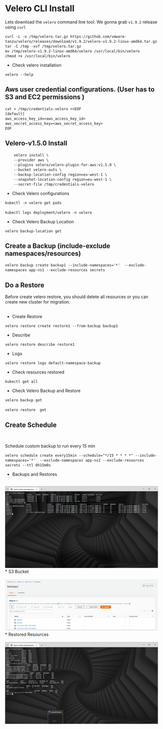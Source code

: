 # Velero CLI Install

Lets download the `velero` command line tool. We gonna grab `v1.9.2` release using `curl`

```
curl -L -o /tmp/velero.tar.gz https://github.com/vmware-tanzu/velero/releases/download/v1.9.2/velero-v1.9.2-linux-amd64.tar.gz
tar -C /tmp -xvf /tmp/velero.tar.gz
mv /tmp/velero-v1.9.2-linux-amd64/velero /usr/local/bin/velero
chmod +x /usr/local/bin/velero
```
* Check velero installation

```
velero --help
```

## Aws user credential configurations. (User has to S3 and EC2 permissions )

```
cat > /tmp/credentials-velero <<EOF
[default]
aws_access_key_id=<aws_access_key_id>
aws_secret_access_key=<aws_secret_access_key>
EOF
```

## Velero-v1.5.0 Install

```
    velero install \
    --provider aws \
    --plugins velero/velero-plugin-for-aws:v1.5.0 \
    --bucket velero-outs \
    --backup-location-config region=eu-west-1 \
    --snapshot-location-config region=eu-west-1 \
    --secret-file /tmp/credentials-velero

```

* Check Velero configurations

```
kubectl -n velero get pods

kubectl logs deployment/velero -n velero
```
* Check Velero Backup Location
```
velero backup-location get
```
## Create a Backup (include-exclude namespaces/resources)

```
velero backup create backup1 --include-namespaces='*'  --exclude-namespaces app-ns1 --exclude-resources secrets
```


## Do a Restore

Before create velero restore, you should delete all resources or you can create new cluster for migration.
<br>
<br>
* Create Restore

```
velero restore create restore1 --from-backup backup1
```


* Describe

```
velero restore describe restore1
```

* Logs 

```
velero restore logs default-namespace-backup
```
* Check resources restored
```
kubectl get all
```

* Check Velero Backup and Restore

```
velero backup get

velero restore  get
```


## Create Schedule 
<br>

Schedule custom backup to run every 15 min 

```
velero schedule create every15min --schedule="*/15 * * * *" --include-namespaces='*'  --exclude-namespaces app-ns2 --exclude-resources secrets --ttl 0h15m0s
```


* Backups and Restores
<br><br>
<img title="Backups and Restores" alt="Backups and Restores" src="./images/backups.png">
<br>
* S3 Bucket
<br><br>
<img title="S3 Bucket" alt="S3 Bucket" src="./images/s3-bucket.png">
<br>
* Restored Resources
<br><br>
<img title="Restored Resources" alt="Restored Resources" src="./images/restored-resources.png">
